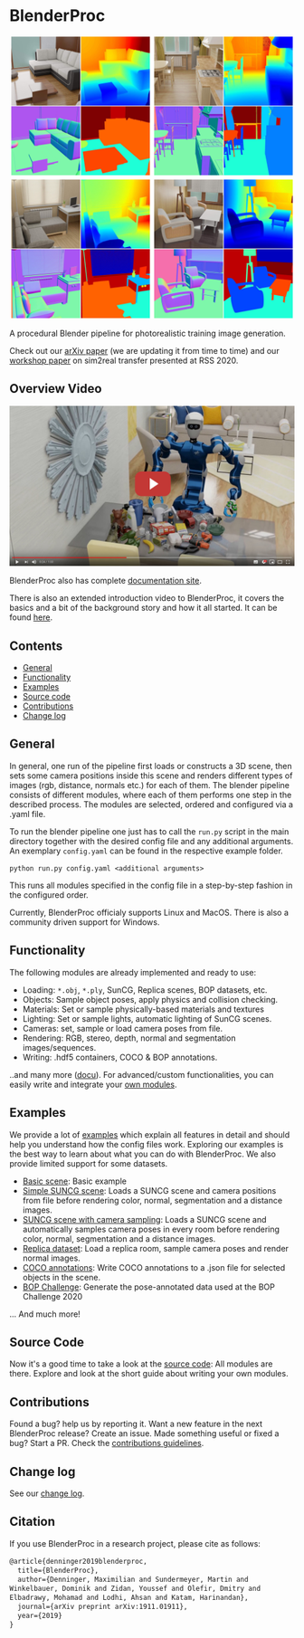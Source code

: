 # BlenderProc

<p align="center">
<img src="readme.jpg" alt="Front readme image" width=500>
</p>

A procedural Blender pipeline for photorealistic training image generation.

Check out our [arXiv paper](https://arxiv.org/abs/1911.01911) (we are updating it from time to time) and our [workshop paper](https://sim2real.github.io/assets/papers/2020/denninger.pdf) on sim2real transfer presented at RSS 2020.

## Overview Video

<div align="center">
<a href="http://www.youtube.com/watch?v=tQ59iGVnJWM">
<img src="BlenderProcVideoImg.jpg" alt="BlenderProc video" width=550> </a>
</div>

BlenderProc also has complete [documentation site](https://dlr-rm.github.io/BlenderProc/index.html).

There is also an extended introduction video to BlenderProc, it covers the basics and a bit of the background story and how it all started. It can be found [here](https://www.youtube.com/watch?v=1AvY_iS6xQA).

## Contents

* [General](#general)
* [Functionality](#functionality)
* [Examples](#examples)
* [Source code](#source-code)
* [Contributions](#contributions)
* [Change log](#change-log)

## General

In general, one run of the pipeline first loads or constructs a 3D scene, then sets some camera positions inside this scene and renders different types of images (rgb, distance, normals etc.) for each of them.
The blender pipeline consists of different modules, where each of them performs one step in the described process.
The modules are selected, ordered and configured via a .yaml file.
 
To run the blender pipeline one just has to call the `run.py` script in the main directory together with the desired config file and any additional arguments.
An exemplary `config.yaml` can be found in the respective example folder.
```shell
python run.py config.yaml <additional arguments>
```

This runs all modules specified in the config file in a step-by-step fashion in the configured order.

Currently, BlenderProc officialy supports Linux and MacOS. There is also a community driven support for Windows.

## Functionality

The following modules are already implemented and ready to use:

* Loading: `*.obj`, `*.ply`, SunCG, Replica scenes, BOP datasets, etc.
* Objects: Sample object poses, apply physics and collision checking.
* Materials: Set or sample physically-based materials and textures
* Lighting: Set or sample lights, automatic lighting of SunCG scenes.
* Cameras: set, sample or load camera poses from file.
* Rendering: RGB, stereo, depth, normal and segmentation images/sequences.
* Writing: .hdf5 containers, COCO & BOP annotations.

..and many more ([docu](https://dlr-rm.github.io/BlenderProc/index.html)). For advanced/custom functionalities, you can easily write and integrate your [own modules](src/README.md#writing-your-own-modules).

## Examples

We provide a lot of [examples](examples) which explain all features in detail and should help you understand how the config files work. Exploring our examples is the best way to learn about what you can do with BlenderProc. We also provide limited support for some datasets.

* [Basic scene](examples/basic/): Basic example 
* [Simple SUNCG scene](examples/suncg_basic/): Loads a SUNCG scene and camera positions from file before rendering color, normal, segmentation and a distance images.
* [SUNCG scene with camera sampling](examples/suncg_with_cam_sampling/): Loads a SUNCG scene and automatically samples camera poses in every room before rendering color, normal, segmentation and a distance images.
* [Replica dataset](examples/replica_dataset): Load a replica room, sample camera poses and render normal images.
* [COCO annotations](examples/coco_annotations): Write COCO annotations to a .json file for selected objects in the scene.
* [BOP Challenge](https://github.com/DLR-RM/BlenderProc/blob/master/README_BlenderProc4BOP.md): Generate the pose-annotated data used at the BOP Challenge 2020

... And much more!

## Source Code

Now it's a good time to take a look at the [source code](src): All modules are there. Explore and look at the short guide about writing your own modules.

## Contributions

Found a bug? help us by reporting it. Want a new feature in the next BlenderProc release? Create an issue. Made something useful or fixed a bug? Start a PR. Check the [contributions guidelines](CONTRIBUTING.md).

## Change log

See our [change log](change_log.md). 

## Citation 

If you use BlenderProc in a research project, please cite as follows:

```
@article{denninger2019blenderproc,
  title={BlenderProc},
  author={Denninger, Maximilian and Sundermeyer, Martin and Winkelbauer, Dominik and Zidan, Youssef and Olefir, Dmitry and Elbadrawy, Mohamad and Lodhi, Ahsan and Katam, Harinandan},
  journal={arXiv preprint arXiv:1911.01911},
  year={2019}
}
```
